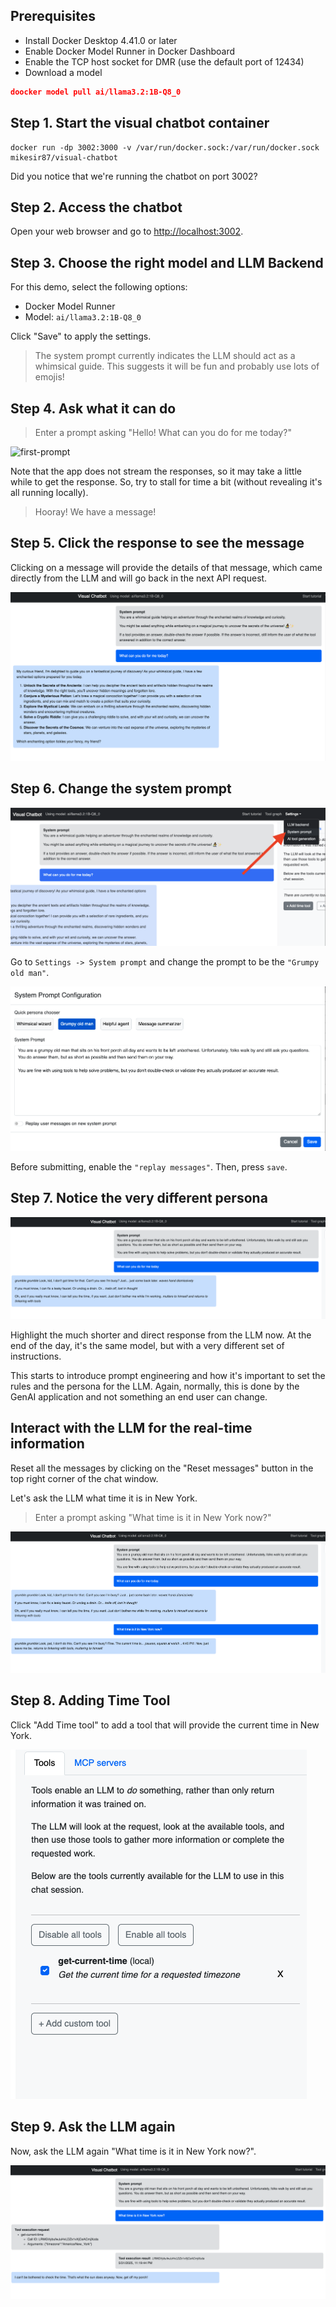 

## Prerequisites

- Install Docker Desktop 4.41.0 or later
- Enable Docker Model Runner in Docker Dashboard
- Enable the TCP host socket for DMR (use the default port of 12434)
- Download a model

```json
doocker model pull ai/llama3.2:1B-Q8_0 
```

## Step 1. Start the visual chatbot container


```
docker run -dp 3002:3000 -v /var/run/docker.sock:/var/run/docker.sock mikesir87/visual-chatbot
```

Did you notice that we're running the chatbot on port 3002?

## Step 2. Access the chatbot

Open your web browser and go to [http://localhost:3002](http://localhost:3002).

## Step 3. Choose the right model and LLM Backend

For this demo, select the following options:

- Docker Model Runner
- Model: `ai/llama3.2:1B-Q8_0`



Click "Save" to apply the settings.

> The system prompt currently indicates the LLM should act as a whimsical guide. 
> This suggests it will be fun and probably use lots of emojis!

## Step 4. Ask what it can do

> Enter a prompt asking "Hello! What can you do for me today?"

![first-prompt](./images/first-prompt.png)

Note that the app does not stream the responses, so it may take a little while to get the response. 
So, try to stall for time a bit (without revealing it's all running locally).

> Hooray! We have a message!

## Step 5. Click the response to see the message

Clicking on a message will provide the details of that message, which came directly from the LLM and will go back in the next API request.

![second-prompt](./images/second-chat.png)

## Step 6. Change the system prompt

![system-prompt](./images/system-prompt.png)

Go to `Settings -> System prompt` and change the prompt to be the `"Grumpy old man"`.



![grumpy](./images/grumpy.png)

Before submitting, enable the `"replay messages"`. Then, press `save`.

## Step 7. Notice the very different persona

![grumpy-prompt](./images/grumpy-prompt.png)

Highlight the much shorter and direct response from the LLM now. At the end of the day, it's the same model, but with a very different set of instructions.

This starts to introduce prompt engineering and how it's important to set the rules and the persona for the LLM. Again, normally, this is done by the GenAI application and not something an end user can change.

## Interact with the LLM for the real-time information

Reset all the messages by clicking on the "Reset messages" button in the top right corner of the chat window.

Let's ask the LLM what time it is in New York.

> Enter a prompt asking "What time is it in New York now?"

![time-query](./images/time-query.png)

## Step 8. Adding Time Tool

Click "Add Time tool" to add a tool that will provide the current time in New York.

![add-time-tool](./images/add-time-tool.png)

## Step 9. Ask the LLM again

Now, ask the LLM again "What time is it in New York now?".

![time-response](./images/time-response.png)




